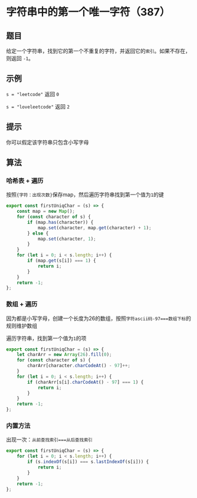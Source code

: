 # 字符串中的第一个唯一字符（387）

## 题目

给定一个字符串，找到它的第一个不重复的字符，并返回它的`索引`。如果不存在，则返回 `-1`。

## 示例

`s = "leetcode"`
返回 `0`

`s = "loveleetcode"`
返回 `2`
 

## 提示

你可以假定该字符串只包含小写字母

## 算法

### 哈希表 + 遍历

按照`{字符：出现次数}`保存map，然后遍历字符串找到第一个值为`1`的键

```js
export const firstUniqChar = (s) => {
	const map = new Map();
	for (const character of s) {
		if (map.has(character)) {
			map.set(character, map.get(character) + 1);
		} else {
			map.set(character, 1);
		}
	}
	for (let i = 0; i < s.length; i++) {
		if (map.get(s[i]) === 1) {
			return i;
		}
	}
	return -1;
};
```

### 数组 + 遍历

因为都是小写字母，创建一个长度为26的数组，按照`字符ascii码-97===数组下标`的规则维护数组

遍历字符串，找到第一个值为`1`的项

```js
export const firstUniqChar = (s) => {
	let charArr = new Array(26).fill(0);
	for (const character of s) {
		charArr[character.charCodeAt() - 97]++;
	}
	for (let i = 0; i < s.length; i++) {
		if (charArr[s[i].charCodeAt() - 97] === 1) {
			return i;
		}
	}
	return -1;
};
```

### 内置方法

出现一次：`从前查找索引===从后查找索引`

```js
export const firstUniqChar = (s) => {
	for (let i = 0; i < s.length; i++) {
		if (s.indexOf(s[i]) === s.lastIndexOf(s[i])) {
			return i;
		}
	}
	return -1;
};
```